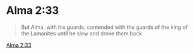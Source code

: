 # Alma 2:33

> But Alma, with his guards, contended with the guards of the king of the Lamanites until he slew and drove them back.

[Alma 2:33](https://www.churchofjesuschrist.org/study/scriptures/bofm/alma/2?lang=eng&id=p33#p33)


